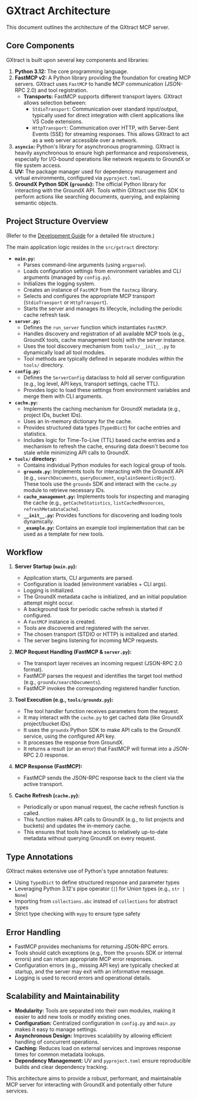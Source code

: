 # GXtract Architecture

This document outlines the architecture of the GXtract MCP server.

## Core Components

GXtract is built upon several key components and libraries:

1.  **Python 3.12:** The core programming language.
2.  **FastMCP v2:** A Python library providing the foundation for creating MCP servers. GXtract uses `FastMCP` to handle MCP communication (JSON-RPC 2.0) and tool registration.
    *   **Transports:** FastMCP supports different transport layers. GXtract allows selection between:
        *   `StdioTransport`: Communication over standard input/output, typically used for direct integration with client applications like VS Code extensions.
        *   `HttpTransport`: Communication over HTTP, with Server-Sent Events (SSE) for streaming responses. This allows GXtract to act as a web server accessible over a network.
3.  **`asyncio`:** Python's library for asynchronous programming. GXtract is heavily asynchronous to ensure high performance and responsiveness, especially for I/O-bound operations like network requests to GroundX or file system access.
4.  **UV:** The package manager used for dependency management and virtual environments, configured via `pyproject.toml`.
5.  **GroundX Python SDK (`groundx`):** The official Python library for interacting with the GroundX API. Tools within GXtract use this SDK to perform actions like searching documents, querying, and explaining semantic objects.

## Project Structure Overview

(Refer to the [Development Guide](./development.md) for a detailed file structure.)

The main application logic resides in the `src/gxtract` directory:

*   **`main.py`:**
    *   Parses command-line arguments (using `argparse`).
    *   Loads configuration settings from environment variables and CLI arguments (managed by `config.py`).
    *   Initializes the logging system.
    *   Creates an instance of `FastMCP` from the `fastmcp` library.
    *   Selects and configures the appropriate MCP transport (`StdioTransport` or `HttpTransport`).
    *   Starts the server and manages its lifecycle, including the periodic cache refresh task.
*   **`server.py`:**
    *   Defines the `run_server` function which instantiates `FastMCP`.
    *   Handles discovery and registration of all available MCP tools (e.g., GroundX tools, cache management tools) with the server instance.
    *   Uses the tool discovery mechanism from `tools/__init__.py` to dynamically load all tool modules.
    *   Tool methods are typically defined in separate modules within the `tools/` directory.
*   **`config.py`:**
    *   Defines the `ServerConfig` dataclass to hold all server configuration (e.g., log level, API keys, transport settings, cache TTL).
    *   Provides logic to load these settings from environment variables and merge them with CLI arguments.
*   **`cache.py`:**
    *   Implements the caching mechanism for GroundX metadata (e.g., project IDs, bucket IDs).
    *   Uses an in-memory dictionary for the cache.
    *   Provides structured data types (`TypedDict`) for cache entries and statistics.
    *   Includes logic for Time-To-Live (TTL) based cache entries and a mechanism to refresh the cache, ensuring data doesn't become too stale while minimizing API calls to GroundX.
*   **`tools/` directory:**
    *   Contains individual Python modules for each logical group of tools.
    *   **`groundx.py`:** Implements tools for interacting with the GroundX API (e.g., `searchDocuments`, `queryDocument`, `explainSemanticObject`). These tools use the `groundx` SDK and interact with the `cache.py` module to retrieve necessary IDs.
    *   **`cache_management.py`:** Implements tools for inspecting and managing the cache (e.g., `getCacheStatistics`, `listCachedResources`, `refreshMetadataCache`).
    *   **`__init__.py`:** Provides functions for discovering and loading tools dynamically.
    *   **`_example.py`:** Contains an example tool implementation that can be used as a template for new tools.

## Workflow

1.  **Server Startup (`main.py`):**
    *   Application starts, CLI arguments are parsed.
    *   Configuration is loaded (environment variables + CLI args).
    *   Logging is initialized.
    *   The GroundX metadata cache is initialized, and an initial population attempt might occur.
    *   A background task for periodic cache refresh is started if configured.
    *   A `FastMCP` instance is created.
    *   Tools are discovered and registered with the server.
    *   The chosen transport (STDIO or HTTP) is initialized and started.
    *   The server begins listening for incoming MCP requests.

2.  **MCP Request Handling (FastMCP & `server.py`):**
    *   The transport layer receives an incoming request (JSON-RPC 2.0 format).
    *   FastMCP parses the request and identifies the target tool method (e.g., `groundx/searchDocuments`).
    *   FastMCP invokes the corresponding registered handler function.

3.  **Tool Execution (e.g., `tools/groundx.py`):**
    *   The tool handler function receives parameters from the request.
    *   It may interact with the `cache.py` to get cached data (like GroundX project/bucket IDs).
    *   It uses the `groundx` Python SDK to make API calls to the GroundX service, using the configured API key.
    *   It processes the response from GroundX.
    *   It returns a result (or an error) that FastMCP will format into a JSON-RPC 2.0 response.

4.  **MCP Response (FastMCP):**
    *   FastMCP sends the JSON-RPC response back to the client via the active transport.

5.  **Cache Refresh (`cache.py`):**
    *   Periodically or upon manual request, the cache refresh function is called.
    *   This function makes API calls to GroundX (e.g., to list projects and buckets) and updates the in-memory cache.
    *   This ensures that tools have access to relatively up-to-date metadata without querying GroundX on every request.

## Type Annotations

GXtract makes extensive use of Python's type annotation features:

*   Using `TypedDict` to define structured response and parameter types
*   Leveraging Python 3.12's pipe operator (`|`) for Union types (e.g., `str | None`)
*   Importing from `collections.abc` instead of `collections` for abstract types
*   Strict type checking with `mypy` to ensure type safety

## Error Handling

*   FastMCP provides mechanisms for returning JSON-RPC errors.
*   Tools should catch exceptions (e.g., from the `groundx` SDK or internal errors) and can return appropriate MCP error responses.
*   Configuration errors (e.g., missing API key) are typically checked at startup, and the server may exit with an informative message.
*   Logging is used to record errors and operational details.

## Scalability and Maintainability

*   **Modularity:** Tools are separated into their own modules, making it easier to add new tools or modify existing ones.
*   **Configuration:** Centralized configuration in `config.py` and `main.py` makes it easy to manage settings.
*   **Asynchronous Design:** Improves scalability by allowing efficient handling of concurrent operations.
*   **Caching:** Reduces load on external services and improves response times for common metadata lookups.
*   **Dependency Management:** UV and `pyproject.toml` ensure reproducible builds and clear dependency tracking.

This architecture aims to provide a robust, performant, and maintainable MCP server for interacting with GroundX and potentially other future services.
